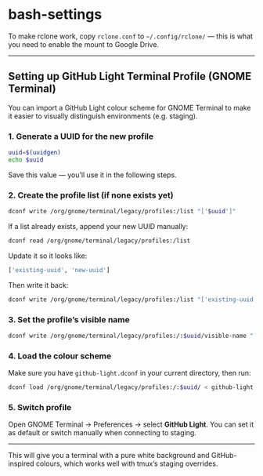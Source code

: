 # bash-settings

To make rclone work, copy `rclone.conf` to `~/.config/rclone/` — this is what you need to enable the mount to Google Drive.

---

## Setting up GitHub Light Terminal Profile (GNOME Terminal)

You can import a GitHub Light colour scheme for GNOME Terminal to make it easier to visually distinguish environments (e.g. staging).

### 1. Generate a UUID for the new profile
```bash
uuid=$(uuidgen)
echo $uuid
```
Save this value — you’ll use it in the following steps.

### 2. Create the profile list (if none exists yet)
```bash
dconf write /org/gnome/terminal/legacy/profiles:/list "['$uuid']"
```

If a list already exists, append your new UUID manually:
```bash
dconf read /org/gnome/terminal/legacy/profiles:/list
```
Update it so it looks like:
```bash
['existing-uuid', 'new-uuid']
```

Then write it back:
```bash
dconf write /org/gnome/terminal/legacy/profiles:/list "['existing-uuid', '$uuid']"
```

### 3. Set the profile’s visible name
```bash
dconf write /org/gnome/terminal/legacy/profiles:/:$uuid/visible-name "'GitHub Light'"
```

### 4. Load the colour scheme
Make sure you have `github-light.dconf` in your current directory, then run:
```bash
dconf load /org/gnome/terminal/legacy/profiles:/:$uuid/ < github-light.dconf
```

### 5. Switch profile
Open GNOME Terminal → Preferences → select **GitHub Light**. You can set it as default or switch manually when connecting to staging.

---

This will give you a terminal with a pure white background and GitHub-inspired colours, which works well with tmux’s staging overrides.
